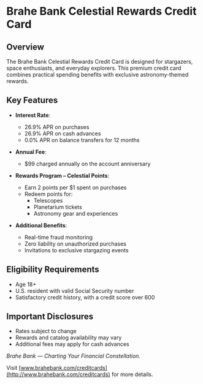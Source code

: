# Brahe Bank Celestial Rewards Credit Card

## Overview

The Brahe Bank Celestial Rewards Credit Card is designed for stargazers, space enthusiasts, and everyday explorers. This premium credit card combines practical spending benefits with exclusive astronomy-themed rewards.

## Key Features

- **Interest Rate**:  
  - 26.9% APR on purchases  
  - 26.9% APR on cash advances
  - 0.0% APR on balance transfers for 12 months

- **Annual Fee**:  
  - $99 charged annually on the account anniversary

- **Rewards Program – Celestial Points**:  
  - Earn 2 points per $1 spent on purchases  
  - Redeem points for:  
    - Telescopes  
    - Planetarium tickets  
    - Astronomy gear and experiences

- **Additional Benefits**:  
  - Real-time fraud monitoring  
  - Zero liability on unauthorized purchases  
  - Invitations to exclusive stargazing events

## Eligibility Requirements

- Age 18+  
- U.S. resident with valid Social Security number  
- Satisfactory credit history, with a credit score over 600

## Important Disclosures

- Rates subject to change  
- Rewards and catalog availability may vary  
- Additional fees may apply for cash advances

*Brahe Bank — Charting Your Financial Constellation.*

Visit [www.brahebank.com/creditcards](http://www.brahebank.com/creditcards) for more details.
